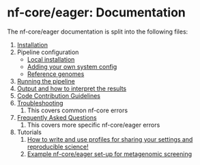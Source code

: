 # nf-core/eager: Documentation

The nf-core/eager documentation is split into the following files:

1. [Installation](https://nf-co.re/usage/installation)
2. Pipeline configuration
    * [Local installation](https://nf-co.re/usage/local_installation)
    * [Adding your own system config](https://nf-co.re/usage/adding_own_config)
    * [Reference genomes](https://nf-co.re/usage/reference_genomes)
3. [Running the pipeline](usage.md)
4. [Output and how to interpret the results](output.md)
5. [Code Contribution Guidelines](code_contribution.md)
6. [Troubleshooting](https://nf-co.re/usage/troubleshooting)
   1. This covers common nf-core errors
7. [Frequently Asked Questions](faq.md)
   1. This covers more specific nf-core/eager errors
8. Tutorials
   1. [How to write and use profiles for sharing your settings and reproducible science!](tutorial_profiles.md)
   2. [Example nf-core/eager set-up for metagenomic screening](tutorials_metagenomic.md)
